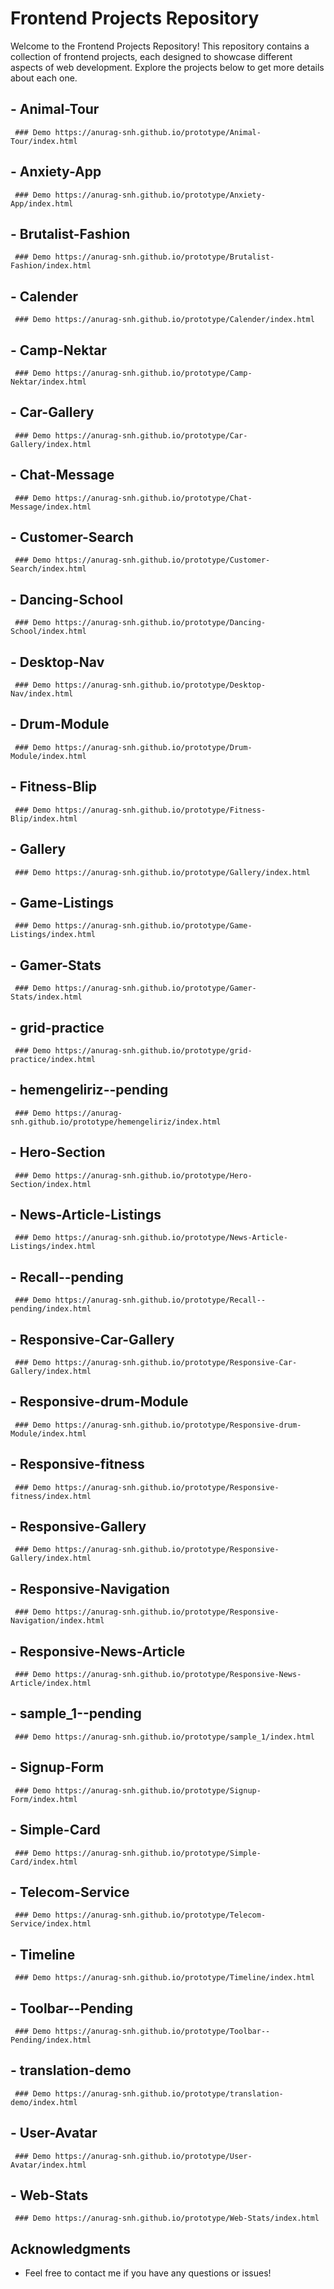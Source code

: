 # Frontend Projects Repository

Welcome to the Frontend Projects Repository! This repository contains a collection of frontend projects, each designed to showcase different aspects of web development. Explore the projects below to get more details about each one.

## - Animal-Tour

     ### Demo https://anurag-snh.github.io/prototype/Animal-Tour/index.html

## - Anxiety-App

     ### Demo https://anurag-snh.github.io/prototype/Anxiety-App/index.html

## - Brutalist-Fashion

     ### Demo https://anurag-snh.github.io/prototype/Brutalist-Fashion/index.html

## - Calender

     ### Demo https://anurag-snh.github.io/prototype/Calender/index.html

## - Camp-Nektar

     ### Demo https://anurag-snh.github.io/prototype/Camp-Nektar/index.html

## - Car-Gallery

     ### Demo https://anurag-snh.github.io/prototype/Car-Gallery/index.html

## - Chat-Message

     ### Demo https://anurag-snh.github.io/prototype/Chat-Message/index.html

## - Customer-Search

     ### Demo https://anurag-snh.github.io/prototype/Customer-Search/index.html

## - Dancing-School

     ### Demo https://anurag-snh.github.io/prototype/Dancing-School/index.html

## - Desktop-Nav

     ### Demo https://anurag-snh.github.io/prototype/Desktop-Nav/index.html

## - Drum-Module

     ### Demo https://anurag-snh.github.io/prototype/Drum-Module/index.html

## - Fitness-Blip

     ### Demo https://anurag-snh.github.io/prototype/Fitness-Blip/index.html

## - Gallery

     ### Demo https://anurag-snh.github.io/prototype/Gallery/index.html

## - Game-Listings

     ### Demo https://anurag-snh.github.io/prototype/Game-Listings/index.html

## - Gamer-Stats

     ### Demo https://anurag-snh.github.io/prototype/Gamer-Stats/index.html

## - grid-practice

     ### Demo https://anurag-snh.github.io/prototype/grid-practice/index.html

## - hemengeliriz--pending

     ### Demo https://anurag-snh.github.io/prototype/hemengeliriz/index.html

## - Hero-Section

     ### Demo https://anurag-snh.github.io/prototype/Hero-Section/index.html

## - News-Article-Listings

     ### Demo https://anurag-snh.github.io/prototype/News-Article-Listings/index.html

## - Recall--pending

     ### Demo https://anurag-snh.github.io/prototype/Recall--pending/index.html

## - Responsive-Car-Gallery

     ### Demo https://anurag-snh.github.io/prototype/Responsive-Car-Gallery/index.html

## - Responsive-drum-Module

     ### Demo https://anurag-snh.github.io/prototype/Responsive-drum-Module/index.html

## - Responsive-fitness

     ### Demo https://anurag-snh.github.io/prototype/Responsive-fitness/index.html

## - Responsive-Gallery

     ### Demo https://anurag-snh.github.io/prototype/Responsive-Gallery/index.html

## - Responsive-Navigation

     ### Demo https://anurag-snh.github.io/prototype/Responsive-Navigation/index.html

## - Responsive-News-Article

     ### Demo https://anurag-snh.github.io/prototype/Responsive-News-Article/index.html

## - sample_1--pending

     ### Demo https://anurag-snh.github.io/prototype/sample_1/index.html

## - Signup-Form

     ### Demo https://anurag-snh.github.io/prototype/Signup-Form/index.html

## - Simple-Card

     ### Demo https://anurag-snh.github.io/prototype/Simple-Card/index.html

## - Telecom-Service

     ### Demo https://anurag-snh.github.io/prototype/Telecom-Service/index.html

## - Timeline

     ### Demo https://anurag-snh.github.io/prototype/Timeline/index.html

## - Toolbar--Pending

     ### Demo https://anurag-snh.github.io/prototype/Toolbar--Pending/index.html

## - translation-demo

     ### Demo https://anurag-snh.github.io/prototype/translation-demo/index.html

## - User-Avatar

     ### Demo https://anurag-snh.github.io/prototype/User-Avatar/index.html

## - Web-Stats

     ### Demo https://anurag-snh.github.io/prototype/Web-Stats/index.html

## Acknowledgments

- Feel free to contact me if you have any questions or issues!
